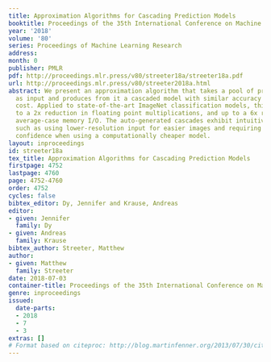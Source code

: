 ```yaml
---
title: Approximation Algorithms for Cascading Prediction Models
booktitle: Proceedings of the 35th International Conference on Machine Learning
year: '2018'
volume: '80'
series: Proceedings of Machine Learning Research
address: 
month: 0
publisher: PMLR
pdf: http://proceedings.mlr.press/v80/streeter18a/streeter18a.pdf
url: http://proceedings.mlr.press/v80/streeter2018a.html
abstract: We present an approximation algorithm that takes a pool of pre-trained models
  as input and produces from it a cascaded model with similar accuracy but lower average-case
  cost. Applied to state-of-the-art ImageNet classification models, this yields up
  to a 2x reduction in floating point multiplications, and up to a 6x reduction in
  average-case memory I/O. The auto-generated cascades exhibit intuitive properties,
  such as using lower-resolution input for easier images and requiring higher prediction
  confidence when using a computationally cheaper model.
layout: inproceedings
id: streeter18a
tex_title: Approximation Algorithms for Cascading Prediction Models
firstpage: 4752
lastpage: 4760
page: 4752-4760
order: 4752
cycles: false
bibtex_editor: Dy, Jennifer and Krause, Andreas
editor:
- given: Jennifer
  family: Dy
- given: Andreas
  family: Krause
bibtex_author: Streeter, Matthew
author:
- given: Matthew
  family: Streeter
date: 2018-07-03
container-title: Proceedings of the 35th International Conference on Machine Learning
genre: inproceedings
issued:
  date-parts:
  - 2018
  - 7
  - 3
extras: []
# Format based on citeproc: http://blog.martinfenner.org/2013/07/30/citeproc-yaml-for-bibliographies/
---
```


